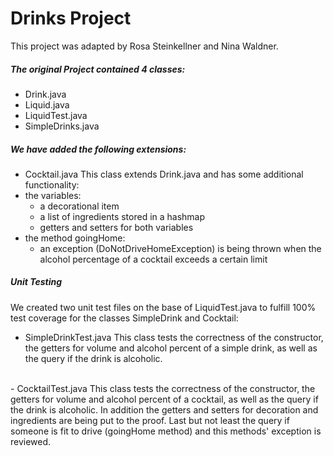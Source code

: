 # Drinks Project

This project was adapted by Rosa Steinkellner and Nina Waldner.  

##### The original Project contained 4 classes: 
- Drink.java
- Liquid.java
- LiquidTest.java
- SimpleDrinks.java

##### We have added the following extensions:
- Cocktail.java
This class extends Drink.java and has some additional functionality:
- the variables: 
    - a decorational item
    - a list of ingredients stored in a hashmap
    - getters and setters for both variables
- the method goingHome:
    - an exception (DoNotDriveHomeException) is being thrown when the alcohol percentage of a cocktail exceeds a certain limit

##### Unit Testing
We created two unit test files on the base of LiquidTest.java to fulfill 100% test coverage for the classes SimpleDrink and Cocktail: 
- SimpleDrinkTest.java
This class tests the correctness of the constructor, the getters for volume and alcohol percent of a simple drink, as well as the query if the drink is alcoholic.
<br>
- CocktailTest.java
This class tests the correctness of the constructor, the getters for volume and alcohol percent of a cocktail, as well as the query if the drink is alcoholic. 
In addition the getters and setters for decoration and ingredients are being put to the proof. Last but not least the query if someone is fit to drive (goingHome method) and this methods' exception is reviewed. 